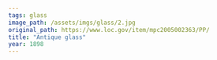 ```yaml
---
tags: glass
image_path: /assets/imgs/glass/2.jpg
original_path: https://www.loc.gov/item/mpc2005002363/PP/
title: "Antique glass"
year: 1898
---
```



